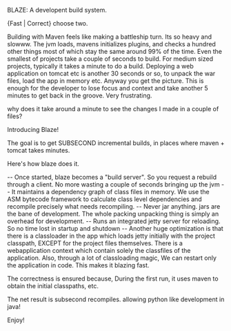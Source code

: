 BLAZE: A developent build system.

{Fast | Correct} choose two.


Building with Maven feels like making a battleship turn. Its so heavy and slowww.
The jvm loads, mavens initializes plugins, and checks a hundred other things most of which stay the same 
around 99% of the time. Even the smallest of projects take a couple of seconds to build.
For medium sized projects, typically it takes a minute to do a build. Deploying a web application 
on tomcat etc is another 30 seconds or so, to unpack the war files, load the app in memory etc.
Anyway you get the picture. This is enough for the developer to lose focus and context and take another 5 minutes to 
get back in the groove. Very frustrating.

why does it take around a minute to see the changes I made in a couple of files?

Introducing Blaze!

The goal is to get SUBSECOND incremental builds, in places where maven + tomcat takes minutes.

Here's how blaze does it.

-- Once started, blaze becomes a "build server". So you request a rebuild through a client. No more wasting a 
couple of seconds bringing up the jvm
-- It maintains a dependency graph of class files in memory. We use the ASM bytecode framework to calculate class level dependencies and recompile precisely what needs recompiling. 
-- Never jar anything. jars are the bane of development. The whole packing unpacking thing is simply an overhead for development.
-- Runs an integrated jetty server for reloading. So no time lost in startup and shutdown
-- Another huge optimization is that there is a classloader in the app which loads jetty initially with the project classpath, EXCEPT for the project files themselves. There is a webapplication context which contain solely the classfiles of the application. Also, through a lot of classloading magic, We can restart only the application in code. This makes it blazing fast.

The correctness is ensured because, During the first run, it uses maven to obtain the initial classpaths, etc.

The net result is subsecond recompiles. allowing python like development in java! 

Enjoy!
